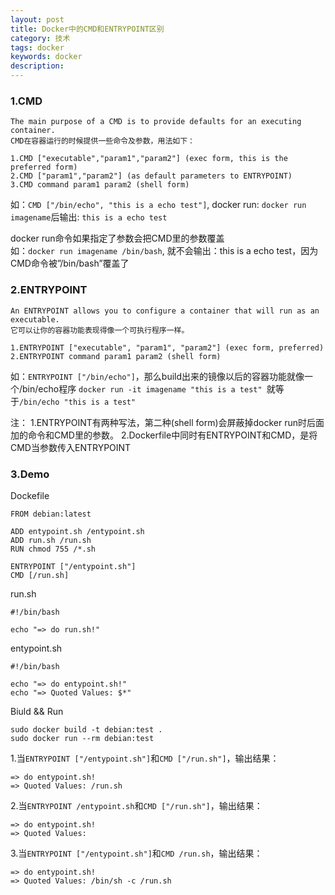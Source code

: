 ```yaml
---
layout: post
title: Docker中的CMD和ENTRYPOINT区别
category: 技术
tags: docker
keywords: docker
description:
---
```


### 1.CMD

```
The main purpose of a CMD is to provide defaults for an executing container.
CMD在容器运行的时候提供一些命令及参数，用法如下：

1.CMD ["executable","param1","param2"] (exec form, this is the preferred form)
2.CMD ["param1","param2"] (as default parameters to ENTRYPOINT)
3.CMD command param1 param2 (shell form)
```

如：`CMD ["/bin/echo", "this is a echo test"]`, docker run: `docker run imagename`后输出: `this is a echo test`   

docker run命令如果指定了参数会把CMD里的参数覆盖   
如：`docker run imagename /bin/bash`, 就不会输出：this is a echo test，因为CMD命令被”/bin/bash”覆盖了   

### 2.ENTRYPOINT

```
An ENTRYPOINT allows you to configure a container that will run as an executable.
它可以让你的容器功能表现得像一个可执行程序一样。

1.ENTRYPOINT ["executable", "param1", "param2"] (exec form, preferred)
2.ENTRYPOINT command param1 param2 (shell form)
```

如：`ENTRYPOINT ["/bin/echo"]`，那么build出来的镜像以后的容器功能就像一个/bin/echo程序
`docker run -it imagename "this is a test" `就等于`/bin/echo "this is a test"`

注：
1.ENTRYPOINT有两种写法，第二种(shell form)会屏蔽掉docker run时后面加的命令和CMD里的参数。
2.Dockerfile中同时有ENTRYPOINT和CMD，是将CMD当参数传入ENTRYPOINT

### 3.Demo
Dockefile
```
FROM debian:latest

ADD entypoint.sh /entypoint.sh
ADD run.sh /run.sh
RUN chmod 755 /*.sh

ENTRYPOINT ["/entypoint.sh"]
CMD [/run.sh]
```

run.sh
```
#!/bin/bash

echo "=> do run.sh!"
```

entypoint.sh
```
#!/bin/bash

echo "=> do entypoint.sh!"
echo "=> Quoted Values: $*"
```

Biuld && Run
```
sudo docker build -t debian:test .
sudo docker run --rm debian:test
```

1.当`ENTRYPOINT ["/entypoint.sh"]`和`CMD ["/run.sh"]`，输出结果：
```
=> do entypoint.sh!
=> Quoted Values: /run.sh
```

2.当`ENTRYPOINT /entypoint.sh`和`CMD ["/run.sh"]`，输出结果：
```
=> do entypoint.sh!
=> Quoted Values: 
```

3.当`ENTRYPOINT ["/entypoint.sh"]`和`CMD /run.sh`，输出结果：
```
=> do entypoint.sh!
=> Quoted Values: /bin/sh -c /run.sh
```